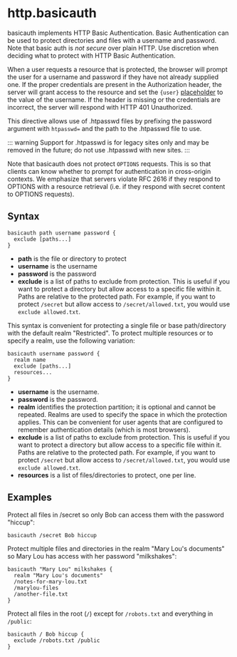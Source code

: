 # http.basicauth

<script setup>
import NewInCasket from "./components/NewInCasket.vue";
</script>

basicauth implements HTTP Basic Authentication. Basic Authentication can be used to protect directories and files with a
username and password. Note that basic auth is *not secure* over plain HTTP. Use discretion when deciding what to
protect with HTTP Basic Authentication.

When a user requests a resource that is protected, the browser will prompt the user for a username and password if they
have not already supplied one. If the proper credentials are present in the Authorization header, the server will grant
access to the resource and set the `{user}` [placeholder](/placeholders) to the value of the username. If the header is
missing or the credentials are incorrect, the server will respond with HTTP 401 Unauthorized.

This directive allows use of .htpasswd files by prefixing the password argument with `htpasswd=` and the path to the
.htpasswd file to use. 

::: warning
Support for .htpasswd is for legacy sites only and may be removed in the future; do not use .htpasswd with new sites.
:::

Note that basicauth does not protect `OPTIONS` requests. This is so that clients can know whether to prompt for
authentication in cross-origin contexts. We emphasize that servers violate RFC 2616 if they respond to OPTIONS with a
resource retrieval (i.e. if they respond with secret content to OPTIONS requests).

## Syntax

``` casketfile
basicauth path username password {
  exclude [paths...]
}
```

-   **path** is the file or directory to protect
-   **username** is the username
-   **password** is the password
-   **exclude** <NewInCasket version="v1.2.10" /> is a list of paths to exclude from protection. This is useful if you
    want to protect a directory but allow access to a specific file within it. Paths are relative to the protected path.
    For example, if you want to protect `/secret` but allow access to `/secret/allowed.txt`, you would use `exclude
    allowed.txt`.

This syntax is convenient for protecting a single file or base path/directory with the default realm "Restricted". To
protect multiple resources or to specify a realm, use the following variation:

``` casketfile
basicauth username password {
  realm name
  exclude [paths...]
  resources...
}
```

-   **username** is the username.
-   **password** is the password.
-   **realm** identifies the protection partition; it is optional and cannot be repeated. Realms are used to specify the
    space in which the protection applies. This can be convenient for user agents that are configured to remember
    authentication details (which is most browsers).
-   **exclude** <NewInCasket version="v1.2.10" /> is a list of paths to exclude from protection. This is useful if you
    want to protect a directory but allow access to a specific file within it. Paths are relative to the protected path.
    For example, if you want to protect `/secret` but allow access to `/secret/allowed.txt`, you would use `exclude
    allowed.txt`.
-   **resources** is a list of files/directories to protect, one per line.

## Examples

Protect all files in /secret so only Bob can access them with the password "hiccup":

``` casketfile
basicauth /secret Bob hiccup
```

Protect multiple files and directories in the realm "Mary Lou's documents" so Mary Lou has access with her password
"milkshakes":

``` casketfile
basicauth "Mary Lou" milkshakes {
  realm "Mary Lou's documents"
  /notes-for-mary-lou.txt
  /marylou-files
  /another-file.txt
}
```

Protect all files in the root (`/`) except for `/robots.txt` and everything in `/public`:

``` casketfile
basicauth / Bob hiccup {
  exclude /robots.txt /public
}  
```
